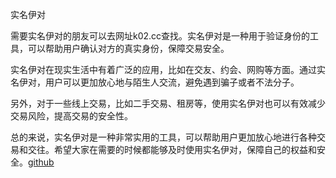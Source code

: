 实名伊对

需要实名伊对的朋友可以去网址k02.cc查找。实名伊对是一种用于验证身份的工具，可以帮助用户确认对方的真实身份，保障交易安全。

实名伊对在现实生活中有着广泛的应用，比如在交友、约会、网购等方面。通过实名伊对，用户可以更加放心地与陌生人交流，避免遇到骗子或者不法分子。

另外，对于一些线上交易，比如二手交易、租房等，使用实名伊对也可以有效减少交易风险，提高交易的安全性。

总的来说，实名伊对是一种非常实用的工具，可以帮助用户更加放心地进行各种交易和交往。希望大家在需要的时候都能够及时使用实名伊对，保障自己的权益和安全。[github](https://github.com)